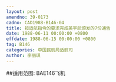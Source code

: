 ```yaml
---
layout: post
amendno: 39-0173
cadno: CAD1988-B146-04
title: 按适航指令的要求完成英宇航颁发的7份通告
date: 1988-06-11 00:00:00 +0800
effdate: 1988-06-15 00:00:00 +0800
tag: B146
categories: 中国民航局适航司
author: 李丽琪
---
```


##适用范围:
BAE146飞机

